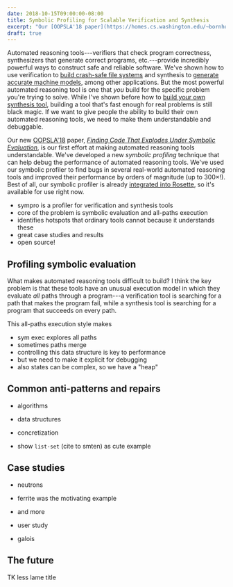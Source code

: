 ```yaml
---
date: 2018-10-15T09:00:00-08:00
title: Symbolic Profiling for Scalable Verification and Synthesis
excerpt: "Our [OOPSLA'18 paper](https://homes.cs.washington.edu/~bornholt/papers/sympro-oopsla18.pdf) introduces performance debugging techniques for automated reasoning tools."
draft: true
---
```


Automated reasoning tools---verifiers that check program correctness,
synthesizers that generate correct programs, etc.---provide incredibly
powerful ways to construct safe and reliable software.
We've shown how to use verification to [build crash-safe file systems][yggy]
and synthesis to [generate accurate machine models][memsynth],
among other applications.
But the most powerful automated reasoning tool is one that *you* build
for the specific problem you're trying to solve.
While I've shown before how to [build your own synthesis tool][synth],
building a tool that's fast enough for real problems is still black magic.
If we want to give people the ability to build their own automated reasoning tools,
we need to make them understandable and debuggable.

Our new [OOPSLA'18][oopsla] paper,
[*Finding Code That Explodes Under Symbolic Evaluation*][paper],
is our first effort at making automated reasoning tools understandable.
We've developed a new *symbolic profiling* technique
that can help debug the performance of automated reasoning tools.
We've used our symbolic profiler to find bugs in several
real-world automated reasoning tools
and improved their performance by orders of magnitude (up to 300&times;!).
Best of all, our symbolic profiler is already [integrated into Rosette][ros],
so it's available for use right now.

- sympro is a profiler for verification and synthesis tools
- core of the problem is symbolic evaluation and all-paths execution
- identifies hotspots that ordinary tools cannot because it understands these
- great case studies and results
- open source!

## Profiling symbolic evaluation

What makes automated reasoning tools difficult to build?
I think the key problem is that these tools have an unusual execution model
in which they evaluate *all* paths through a program---a verification
tool is searching for a path that makes the program fail,
while a synthesis tool is searching for a program that succeeds on every path.

This all-paths execution style makes 

- sym exec explores all paths
- sometimes paths merge
- controlling this data structure is key to performance
- but we need to make it explicit for debugging
- also states can be complex, so we have a "heap"

## Common anti-patterns and repairs

- algorithms
- data structures
- concretization

- show `list-set` (cite to smten) as cute example

## Case studies

- neutrons
- ferrite was the motivating example
- and more

- user study
- galois

## The future

TK less lame title


[yggy]: https://unsat.cs.washington.edu/projects/yggdrasil/
[memsynth]: https://unsat.cs.washington.edu/projects/memsynth/
[synth]: https://homes.cs.washington.edu/~bornholt/post/building-synthesizer.html
[oopsla]: https://conf.researchr.org/track/splash-2018/splash-2018-OOPSLA
[paper]: https://homes.cs.washington.edu/~bornholt/papers/sympro-oopsla18.pdf
[ros]: https://docs.racket-lang.org/rosette-guide/ch_performance.html?q=rosette#%28part._sec~3asympro%29
